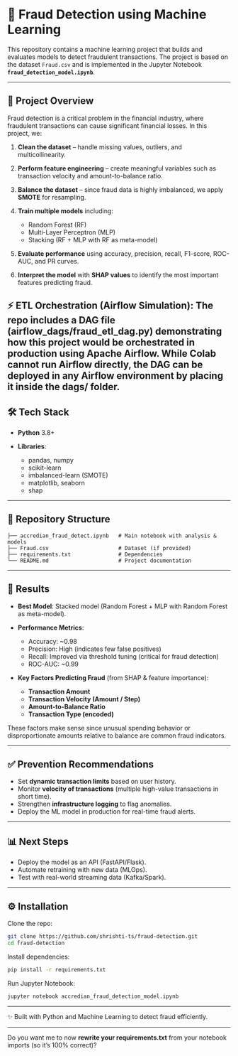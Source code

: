 # 🚨 Fraud Detection using Machine Learning

This repository contains a machine learning project that builds and evaluates models to detect fraudulent transactions. The project is based on the dataset `Fraud.csv` and is implemented in the Jupyter Notebook **`fraud_detection_model.ipynb`**.

---

## 📌 Project Overview

Fraud detection is a critical problem in the financial industry, where fraudulent transactions can cause significant financial losses. In this project, we:

1. **Clean the dataset** – handle missing values, outliers, and multicollinearity.
2. **Perform feature engineering** – create meaningful variables such as transaction velocity and amount-to-balance ratio.
3. **Balance the dataset** – since fraud data is highly imbalanced, we apply **SMOTE** for resampling.
4. **Train multiple models** including:

   * Random Forest (RF)
   * Multi-Layer Perceptron (MLP)
   * Stacking (RF + MLP with RF as meta-model)
5. **Evaluate performance** using accuracy, precision, recall, F1-score, ROC-AUC, and PR curves.
6. **Interpret the model** with **SHAP values** to identify the most important features predicting fraud.

⚡ **ETL Orchestration (Airflow Simulation):**
The repo includes a **DAG file (airflow_dags/fraud_etl_dag.py)** demonstrating how this project would be orchestrated in production using Apache Airflow.
While Colab cannot run Airflow directly, the DAG can be deployed in any Airflow environment by placing it inside the dags/ folder.
---

## 🛠️ Tech Stack

* **Python** 3.8+
* **Libraries**:

  * pandas, numpy
  * scikit-learn
  * imbalanced-learn (SMOTE)
  * matplotlib, seaborn
  * shap

---

## 📂 Repository Structure

```
├── accredian_fraud_detect.ipynb   # Main notebook with analysis & models
├── Fraud.csv                      # Dataset (if provided)
├── requirements.txt               # Dependencies
└── README.md                      # Project documentation
```

---

## 🚀 Results

* **Best Model**: Stacked model (Random Forest + MLP with Random Forest as meta-model).

* **Performance Metrics**:

  * Accuracy: \~0.98
  * Precision: High (indicates few false positives)
  * Recall: Improved via threshold tuning (critical for fraud detection)
  * ROC-AUC: \~0.99

* **Key Factors Predicting Fraud** (from SHAP & feature importance):

  * **Transaction Amount**
  * **Transaction Velocity (Amount / Step)**
  * **Amount-to-Balance Ratio**
  * **Transaction Type (encoded)**

These factors make sense since unusual spending behavior or disproportionate amounts relative to balance are common fraud indicators.

---

## ✅ Prevention Recommendations

* Set **dynamic transaction limits** based on user history.
* Monitor **velocity of transactions** (multiple high-value transactions in short time).
* Strengthen **infrastructure logging** to flag anomalies.
* Deploy the ML model in production for real-time fraud alerts.

---

## 📊 Next Steps

* Deploy the model as an API (FastAPI/Flask).
* Automate retraining with new data (MLOps).
* Test with real-world streaming data (Kafka/Spark).

---

## ⚙️ Installation

Clone the repo:

```bash
git clone https://github.com/shrishti-ts/fraud-detection.git
cd fraud-detection
```

Install dependencies:

```bash
pip install -r requirements.txt
```

Run Jupyter Notebook:

```bash
jupyter notebook accredian_fraud_detection_model.ipynb
```

---

✨ Built with Python and Machine Learning to detect fraud efficiently.

---

Do you want me to now **rewrite your requirements.txt** from your notebook imports (so it’s 100% correct)?
